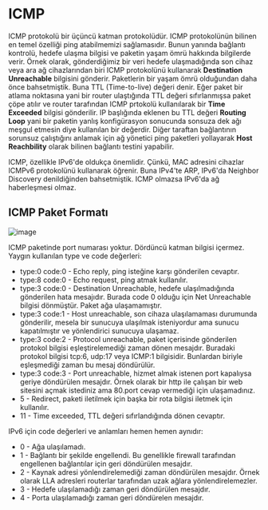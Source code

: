 # ICMP

ICMP protokolü bir üçüncü katman protokolüdür. ICMP protokolünün bilinen en temel özelliği ping atabilmemizi sağlamasıdır. Bunun yanında bağlantı kontrolü, hedefe ulaşma bilgisi ve paketin yaşam ömrü hakkında bilgilerde verir. Örnek olarak, gönderdiğimiz bir veri hedefe ulaşmadığında son cihaz veya ara ağ cihazlarından biri ICMP protokolünü kullanarak **Destination Unreachable** bilgisini gönderir. Paketlerin bir yaşam ömrü olduğundan daha önce bahsetmiştik. Buna TTL (Time-to-live) değeri denir. Eğer paket bir atlama noktasına yani bir router ulaştığında TTL değeri sıfırlanmışsa paket çöpe atılır ve router tarafından ICMP prtokolü kullanılarak bir **Time Exceeded** bilgisi gönderilir. IP başlığında eklenen bu TTL değeri **Routing Loop** yani bir paketin yanlış konfigürasyon sonucunda sonsuza dek ağı meşgul etmesin diye kullanılan bir değerdir. Diğer taraftan bağlantının sorunsuz çalıştığını anlamak için ağ yönetici ping paketleri yollayarak **Host Reachbility** olarak bilinen bağlantı testini yapabilir. 

ICMP, özellikle IPv6'de oldukça önemlidir. Çünkü, MAC adresini cihazlar ICMPv6 protokolünü kullanarak öğrenir. Buna IPv4'te ARP, IPv6'da Neighbor Discovery denildiğinden bahsetmiştik. ICMP olmazsa IPv6'da ağ haberleşmesi olmaz. 

## ICMP Paket Formatı
![image](https://user-images.githubusercontent.com/70758694/159171064-e42703a2-5b2e-4cdd-aea2-a847cb77dde0.png)

ICMP paketinde port numarası yoktur. Dördüncü katman bilgisi içermez. Yaygın kullanılan type ve code değerleri:
- type:0 code:0 - Echo reply, ping isteğine karşı gönderilen cevaptır.
- type:8 code:0 - Echo request, ping atmak kullanılır.
- type:3 code:0 - Destination Unreachable, hedefe ulaşılmadığında gönderilen hata mesajıdır. Burada code 0 olduğu için Net Unreachable bilgisi dönmüştür. Paket ağa ulaşamamıştır.
- type:3 code:1 - Host unreachable, son cihaza ulaşılamaması durumunda gönderilir, mesela bir sunucuya ulaşılmak isteniyordur ama sunucu kapatılmıştır ve yönlendirici sunucuya ulaşamaz. 
- type:3 code:2 - Protocol unreachable, paket içerisinde gönderilen protokol bilgisi eşleştirelemediği zaman dönen mesajdır. Buradaki protokol bilgisi tcp:6, udp:17 veya ICMP:1 bilgisidir. Bunlardan biriyle eşleşmediği zaman bu mesaj döndürülür.
- type:3 code:3 - Port unreachable, hizmet almak istenen port kapalıysa geriye döndürülen mesajdır. Örnek olarak bir http ile çalışan bir web sitesini açmak istediniz ama 80.port cevap vermediği için ulaşamadınız.
- 5 - Redirect, paketi iletilmek için başka bir rota bilgisi iletmek için kullanılır.
- 11 - Time exceeded, TTL değeri sıfırlandığında dönen cevaptır.

IPv6 için code değerleri ve anlamları hemen hemen aynıdır:
- 0 - Ağa ulaşılamadı.
- 1 - Bağlantı bir şekilde engellendi. Bu genellikle firewall tarafından engellenen bağlantılar için geri döndürülen mesajdır.
- 2 - Kaynak adresi yönlendirelemediği zaman döndürülen mesajdır. Örnek olarak LLA adresleri routerlar tarafından uzak ağlara yönlendirelemezler.
- 3 - Hedefe ulaşılamadığı zaman geri döndürülen mesajdır.
- 4 - Porta ulaşılamadığı zaman geri döndürelen mesajdır.
 


